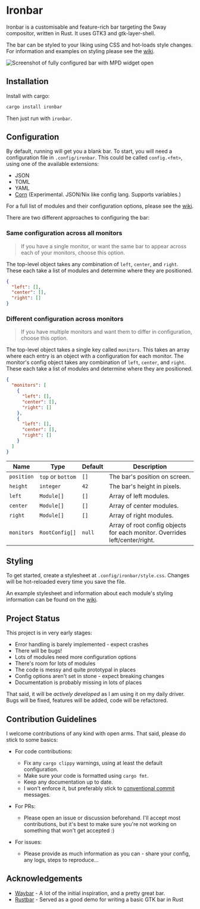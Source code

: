 # Ironbar

Ironbar is a customisable and feature-rich bar targeting the Sway compositor, written in Rust. 
It uses GTK3 and gtk-layer-shell.

The bar can be styled to your liking using CSS and hot-loads style changes. 
For information and examples on styling please see the [wiki](https://github.com/JakeStanger/ironbar/wiki).

![Screenshot of fully configured bar with MPD widget open](https://user-images.githubusercontent.com/5057870/184539623-92d56a44-a659-49a9-91f9-5cdc453e5dfb.png)


## Installation

Install with cargo:

```sh
cargo install ironbar
```

Then just run with `ironbar`.

## Configuration

By default, running will get you a blank bar. To start, you will need a configuration file in `.config/ironbar`. This could be called `config.<fmt>`, using one of the available extensions:

- JSON
- TOML
- YAML
- [Corn](https://github.com/jakestanger/corn) (Experimental. JSON/Nix like config lang. Supports variables.)

For a full list of modules and their configuration options, please see the [wiki](https://github.com/JakeStanger/ironbar/wiki).

There are two different approaches to configuring the bar:

### Same configuration across all monitors

> If you have a single monitor, or want the same bar to appear across each of your monitors, choose this option.

The top-level object takes any combination of `left`, `center`, and `right`. These each take a list of modules and determine where they are positioned. 

```json
{
  "left": [],
  "center": [],
  "right": []
}
```

### Different configuration across monitors

> If you have multiple monitors and want them to differ in configuration, choose this option.
 
The top-level object takes a single key called `monitors`. This takes an array where each entry is an object with a configuration for each monitor.
The monitor's config object takes any combination of `left`, `center`, and `right`. These each take a list of modules and determine where they are positioned. 

```json
{
  "monitors": [
    {
      "left": [],
      "center": [],
      "right": []
    },
    {
      "left": [],
      "center": [],
      "right": []
    }
  ]
}
```

| Name       | Type              | Default | Description                                                                 |
|------------|-------------------|---------|-----------------------------------------------------------------------------|
| `position` | `top` or `bottom` | `[]`    | The bar's position on screen.                                               |
| `height`   | `integer`         | `42`    | The bar's height in pixels.                                                 |
| `left`     | `Module[]`        | `[]`    | Array of left modules.                                                      |
| `center`   | `Module[]`        | `[]`    | Array of center modules.                                                    |
| `right`    | `Module[]`        | `[]`    | Array of right modules.                                                     |
| `monitors` | `RootConfig[]`    | `null`  | Array of root config objects for each monitor. Overrides left/center/right. |

## Styling

To get started, create a stylesheet at `.config/ironbar/style.css`. Changes will be hot-reloaded every time you save the file.

An example stylesheet and information about each module's styling information can be found on the [wiki](https://github.com/JakeStanger/ironbar/wiki).

## Project Status

This project is in very early stages:

- Error handling is barely implemented - expect crashes
- There will be bugs!
- Lots of modules need more configuration options
- There's room for lots of modules
- The code is messy and quite prototypal in places
- Config options aren't set in stone - expect breaking changes
- Documentation is probably missing in lots of places

That said, it will be *actively developed* as I am using it on my daily driver.
Bugs will be fixed, features will be added, code will be refactored.

## Contribution Guidelines

I welcome contributions of any kind with open arms. That said, please do stick to some basics:

- For code contributions:
  - Fix any `cargo clippy` warnings, using at least the default configuration.
  - Make sure your code is formatted using `cargo fmt`.
  - Keep any documentation up to date.
  - I won't enforce it, but preferably stick to [conventional commit](https://www.conventionalcommits.org/en/v1.0.0/) messages.


- For PRs:
  - Please open an issue or discussion beforehand. 
    I'll accept most contributions, but it's best to make sure you're not working on something that won't get accepted :)


- For issues:
  - Please provide as much information as you can - share your config, any logs, steps to reproduce...

## Acknowledgements

- [Waybar](https://github.com/Alexays/Waybar) - A lot of the initial inspiration, and a pretty great bar.
- [Rustbar](https://github.com/zeroeightysix/rustbar) - Served as a good demo for writing a basic GTK bar in Rust
